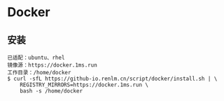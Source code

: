 # Docker

## 安装
	已适配：ubuntu、rhel
	镜像源：https://docker.1ms.run
	工作目录：/home/docker
	$ curl -sfL https://github-io.renlm.cn/script/docker/install.sh | \
        REGISTRY_MIRRORS=https://docker.1ms.run \
        bash -s /home/docker